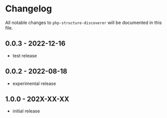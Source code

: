 # Changelog

All notable changes to `php-structure-discoverer` will be documented in this file.

## 0.0.3 - 2022-12-16

- test release

## 0.0.2 - 2022-08-18

- experimental release

## 1.0.0 - 202X-XX-XX

- initial release
